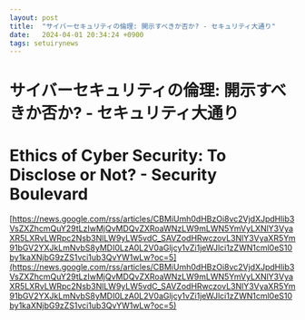 ```yaml
---
layout: post
title:  "サイバーセキュリティの倫理: 開示すべきか否か? - セキュリティ大通り"
date:   2024-04-01 20:34:24 +0900
tags: setuirynews 
---
```


# サイバーセキュリティの倫理: 開示すべきか否か? - セキュリティ大通り



# Ethics of Cyber Security: To Disclose or Not? - Security Boulevard

[https://news.google.com/rss/articles/CBMiUmh0dHBzOi8vc2VjdXJpdHlib3VsZXZhcmQuY29tLzIwMjQvMDQvZXRoaWNzLW9mLWN5YmVyLXNlY3VyaXR5LXRvLWRpc2Nsb3NlLW9yLW5vdC_SAVZodHRwczovL3NlY3VyaXR5Ym91bGV2YXJkLmNvbS8yMDI0LzA0L2V0aGljcy1vZi1jeWJlci1zZWN1cml0eS10by1kaXNjbG9zZS1vci1ub3QvYW1wLw?oc=5](https://news.google.com/rss/articles/CBMiUmh0dHBzOi8vc2VjdXJpdHlib3VsZXZhcmQuY29tLzIwMjQvMDQvZXRoaWNzLW9mLWN5YmVyLXNlY3VyaXR5LXRvLWRpc2Nsb3NlLW9yLW5vdC_SAVZodHRwczovL3NlY3VyaXR5Ym91bGV2YXJkLmNvbS8yMDI0LzA0L2V0aGljcy1vZi1jeWJlci1zZWN1cml0eS10by1kaXNjbG9zZS1vci1ub3QvYW1wLw?oc=5)

